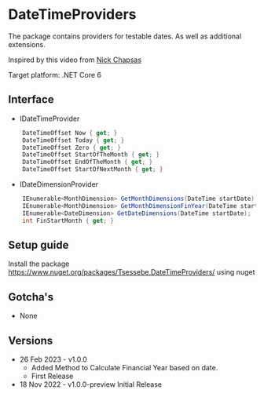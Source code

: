 # DateTimeProviders

The package contains providers for testable dates. As well as additional extensions.

Inspired by this video from [Nick Chapsas](https://youtu.be/5DrGdyxnO5A) 

Target platform: .NET Core 6

## Interface

* IDateTimeProvider
```csharp
    DateTimeOffset Now { get; }
    DateTimeOffset Today { get; }
    DateTimeOffset Zero { get; }
    DateTimeOffset StartOfTheMonth { get; }
    DateTimeOffset EndOfTheMonth { get; }
    DateTimeOffset StartOfNextMonth { get; }
```

* IDateDimensionProvider
```csharp
    IEnumerable<MonthDimension> GetMonthDimensions(DateTime startDate);
    IEnumerable<MonthDimension> GetMonthDimensionFinYear(DateTime startDate);
    IEnumerable<DateDimension> GetDateDimensions(DateTime startDate);
    int FinStartMonth { get; }
```

## Setup guide
Install the package https://www.nuget.org/packages/Tsessebe.DateTimeProviders/ using nuget


## Gotcha's

* None

## Versions

* 26 Feb 2023 - v1.0.0 
    * Added Method to Calculate Financial Year based on date.
    * First Release
* 18 Nov 2022 - v1.0.0-preview Initial Release

